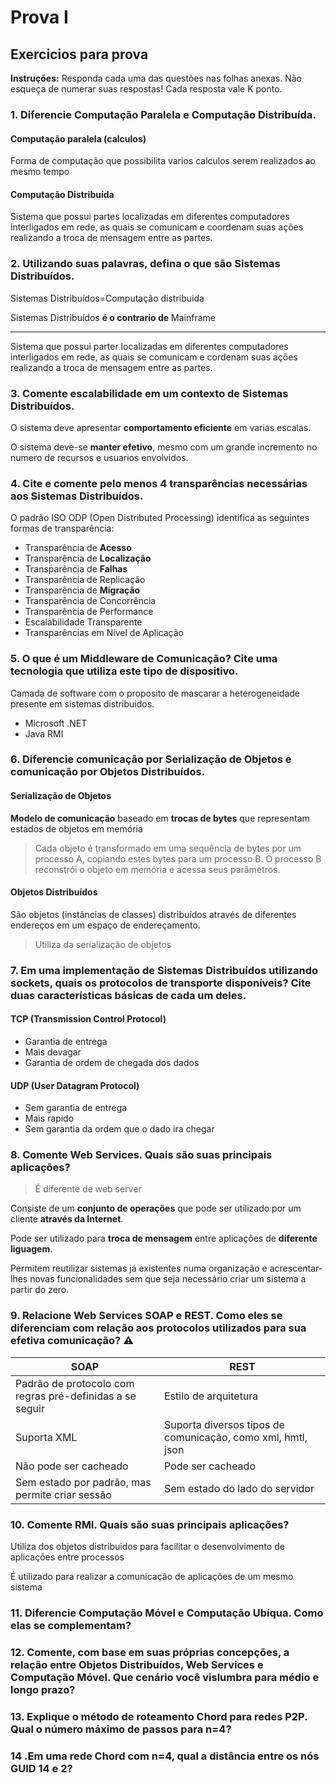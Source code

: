 # Prova I

## Exercicios para prova

**Instruções:**
Responda cada uma das questões nas folhas anexas. Não esqueça de numerar suas respostas! Cada resposta vale K ponto.

### 1. Diferencie Computação Paralela e Computação Distribuída.

#### Computação paralela (calculos)

Forma de computação que possibilita varios calculos serem realizados ao mesmo tempo

#### Computação Distribuída

Sistema que possui partes localizadas em diferentes computadores interligados em rede, as quais se comunicam e coordenam suas ações realizando a troca de mensagem entre as partes.

### 2. Utilizando suas palavras, defina o que são Sistemas Distribuídos.

Sistemas Distribuídos=Computação distribuida

Sistemas Distribuídos **é o contrario de** Mainframe

--------------------

Sistema que possui parter localizadas em diferentes computadores interligados em rede, as quais se comunicam e cordenam suas ações realizando a troca de mensagem entre as partes.

### 3. Comente escalabilidade em um contexto de Sistemas Distribuídos.

O sistema deve apresentar **comportamento eficiente** em varias escalas.

O sistema deve-se **manter efetivo**, mesmo com um grande incremento no numero de recursos e usuarios envolvidos.

### 4. Cite e comente pelo menos 4 transparências necessárias aos Sistemas Distribuídos.

O padrão ISO ODP (Open Distributed Processing) identifica as
seguintes formas de transparência:

- Transparência de **Acesso**
- Transparência de **Localização**
- Transparência de **Falhas**
- Transparência de Replicação
- Transparência de **Migração**
- Transparência de Concorrência
- Transparência de Performance
- Escalabilidade Transparente
- Transparências em Nível de Aplicação

### 5. O que é um Middleware de Comunicação? Cite uma tecnologia que utiliza este tipo de dispositivo.

Camada de software com o proposito de mascarar a heterogeneidade presente em sistemas distribuidos.

- Microsoft .NET
- Java RMI

### 6. Diferencie comunicação por Serialização de Objetos e comunicação por Objetos Distribuídos.

#### Serialização de Objetos

**Modelo de comunicação** baseado em **trocas de bytes** que representam estados de objetos em memória

> Cada objeto é transformado em uma sequência de bytes por um processo A, copiando estes bytes para um processo B. O processo B reconstrói o objeto em memória e acessa seus parâmetros.

#### Objetos Distribuídos

São objetos (instâncias de classes) distribuídos através de diferentes endereços em um espaço de endereçamento.

> Utiliza da serialização de objetos

### 7. Em uma implementação de Sistemas Distribuídos utilizando sockets, quais os protocolos de transporte disponíveis? Cite duas características básicas de cada um deles.

#### TCP (Transmission Control Protocol)

- Garantia de entrega
- Mais devagar
- Garantia de ordem de chegada dos dados

#### UDP (User Datagram Protocol)

- Sem garantia de entrega
- Mais rapido
- Sem garantia da ordem que o dado ira chegar

### 8. Comente Web Services. Quais são suas principais aplicações?

>  É diferente de web server

Consiste de um **conjunto de operações** que pode ser utilizado por um cliente **através da Internet**.

Pode ser utilizado para **troca de mensagem** entre aplicações de **diferente liguagem**.

Permitem reutilizar sistemas já existentes numa organização e acrescentar-lhes novas funcionalidades sem que seja necessário criar um sistema a partir do zero. 

### 9. Relacione Web Services SOAP e REST. Como eles se diferenciam com relação aos protocolos utilizados para sua efetiva comunicação? :warning:

| SOAP                                                     | REST                                                        |
| -------------------------------------------------------- | ----------------------------------------------------------- |
| Padrão de protocolo com regras pré-definidas a se seguir | Estilo de arquitetura                                       |
| Suporta XML                                              | Suporta diversos tipos de comunicação, como xml, hmtl, json |
| Não pode ser cacheado                                    | Pode ser cacheado                                           |
| Sem estado por padrão, mas permite criar sessão          | Sem estado do lado do servidor                              |

### 10. Comente RMI. Quais são suas principais aplicações?

Utiliza dos objetos distribuidos para facilitar o desenvolvimento de aplicações entre processos

É utilizado para realizar a comunicação de aplicações de um mesmo sistema

### 11. Diferencie Computação Móvel e Computação Ubíqua. Como elas se complementam?
### 12. Comente, com base em suas próprias concepções, a relação entre Objetos Distribuídos, Web Services e Computação Móvel. Que cenário você vislumbra para médio e longo prazo?
### 13. Explique o método de roteamento Chord para redes P2P. Qual o número máximo de passos para n=4?
### 14 .Em uma rede Chord com n=4, qual a distância entre os nós GUID 14 e 2?